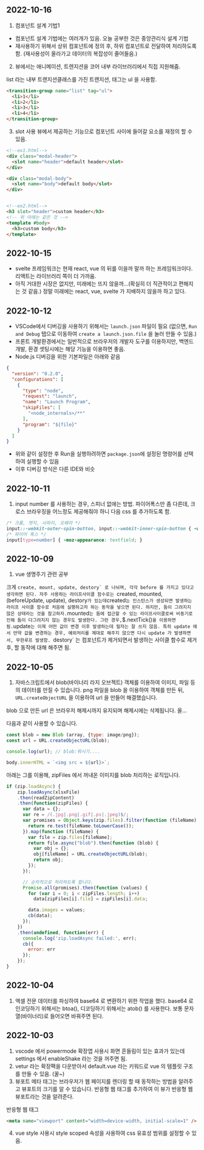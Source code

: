 ## 2022-10-16

1. 컴포넌트 설계 기법1
- 컴포넌트 설계 기법에는 여러개가 있음. 오늘 공부한 것은 중앙관리식 설계 기법
- 재사용하기 위해서 상위 컴포넌트에 정의 후, 하위 컴포넌트로 전달하여 처리하도록 함. (재사용성이 올라가고 데이터의 복잡성이 줄어들음.)

2. 뷰에서는 애니메이션, 트렌지션을 코어 내부 라이브러리에서 직접 지원해줌.

list 라는 내부 트랜지션클래스를 가진 트랜지션, 태그는 ul 을 사용함.
```html
<transition-group name="list" tag="ul">
  <li>1</li>
  <li>2</li>
  <li>3</li>
  <li>4</li>
</transition-group>
```

3. slot 사용
뷰에서 제공하는 기능으로 컴포넌트 사이에 들어갈 요소를 재정의 할 수 있음.

```html
<!--ex1.html-->
<div class="modal-header">
  <slot name="header">default header</slot>
</div>

<div class="modal-body">
  <slot name="body">default body</slot>
</div>


<!--ex2.html-->
<h3 slot="header">custom header</h3>
<!-- 위 아래는 같은 것 -->
<template #body>
  <h3>custom body</h3>
</template>
```



## 2022-10-15

- svelte 프레임워크는 현재 react, vue 의 뒤를 이을까 말까 하는 프레임워크이다. 리액트는 라이브러리 쪽이 더 가까움.
- 아직 거대한 시장은 없지만, 미래에는 뜨지 않을까...(확실히 더 직관적이고 편해지는 것 같음.) 정말 미래에는 react, vue, svelte 가 지배하지 않을까 하고 있다.

## 2022-10-12

- VSCode에서 디버깅을 사용하기 위해서는 `launch.json` 파일이 필요 (없으면, `Run and Debug` 탭으로 이동하여 `create a launch.json.file` 을 눌러 만들 수 있음.)
- 프론트 개발환경에서는 일반적으로 브라우저의 개발자 도구를 이용하지만, 백엔드 개발, 환경 셋팅시에는 해당 기능을 이용하면 좋음.
- Node.js 디버깅을 위한 기본파일은 아래와 같음
```json
{
  "version": "0.2.0",
  "configurations": [
    {
      "type": "node",
      "request": "launch",
      "name": "Launch Program",
      "skipFiles": [
        "<node_internals>/**"
      ],
      "program": "${file}"
    }
  ]
}
```
- 위와 같이 설정한 후 Run을 실행하려하면 `package.json`에 설정된 명령어를 선택하여 실행할 수 있음
- 이후 디버깅 방식은 다른 IDE와 비슷

## 2022-10-11

1. input number 를 사용하는 경우, 스피너 없애는 방법. 파이어폭스만 좀 다른데, 크로스 브라우징을 어느정도 제공해줘야 하니 다음 css 를 추가하도록 함.

```css
/* 크롬, 엣지, 사파리, 오페라 */
input::-webkit-outer-spin-button, input::-webkit-inner-spin-button { -webkit-appearance: none; margin: 0; }
/* 파이어 폭스 */
input[type=number] { -moz-appearance: textfield; }
```

## 2022-10-09

1. vue 생명주기 관련 공부

크게 ``create, mount, update, destory` 로 나뉘며, 각각 before 를 가지고 있다고 생각하면 된다.
자주 사용하는 라이프사이클 함수로는 ``created, mounted, (beforeUpdate, update), destory` 가 있는데
`created` 는 인스턴스가 생성되면 발생하는 라이프 사이클 함수로 처음에 실행하고자 하는 동작을 넣으면 된다. 하지만, 돔이 그려지지 않은 상태라는 것을 참고하자.
`mounted` 는 돔에 접근할 수 있는 라이프사이클로써 비동기로 인해 돔이 다그려지지 않는 경우도 발생한다. 그런 경우, `$.nextTick()` 을 이용하면 됨.
`update` 는 이제 어떤 값이 변경 이후 발생하는데 필자는 잘 쓰지 않음. 특히 update 에서 만약 값을 변경하는 경우, 예외처리를 제대로 해주지 않으면 다시 update 가 발생하면서, 무한루프 발생함. 
`destory` 는 컴포넌트가 제거되면서 발생하는 사이클 함수로 제거 후, 할 동작에 대해 해주면 됨.

## 2022-10-05

1. 자바스크립트에서 blob(바이너리 라지 오브젝트) 객체를 이용하여 이미지, 파일 등의 데이터를 만질 수 있습니다.
png 파일을 blob 을 이용하여 객체를 만든 뒤, `URL.createObjectURL` 을 이용하여 url 을 만들어 해결했습니다.

blob 으로 만든 url 은 브라우저 해제시까지 유지되며 해제시에는 삭제됩니다. 올...

다음과 같이 사용할 수 있습니다.
```js
const blob = new Blob (array, {type: image/png});
const url = URL.createObjectURL(blob);

console.log(url); // blob:뭐시기....

body.innerHTML = `<img src = ${url}>`;
```

아래는 그를 이용해, zipFiles 에서 꺼내온 이미지를 blob 처리하는 로직입니다.
```js
if (zip.loadAsync) {
    zip.loadAsync(xlsxFile)
    .then(readZipContent)
    .then(function(zipFiles) {
      var data = {};
      var re = /(.jpg|.png|.gif|.ps|.jpeg)$/;
      var promises = Object.keys(zip.files).filter(function (fileName) {
        return re.test(fileName.toLowerCase());
      }).map(function (fileName) {
        var file = zip.files[fileName];
        return file.async("blob").then(function (blob) {
          var obj = {};
          obj[fileName] = URL.createObjectURL(blob);
          return obj;
        });
      });

      // 순차적으로 처리하도록 합니다.
      Promise.all(promises).then(function (values) {
        for (var i = 0; i < zipFiles.length; i++)
          data[zipFiles[i].file] = zipFiles[i].data;

        data.images = values;
        cb(data);
      });
    })
    .then(undefined, function(err) {
      console.log('zip.loadAsync failed:', err);
      cb({
        error: err
      });
    });
}
```

## 2022-10-04

1. 엑셀 전문 데이터를 파싱하여 base64 로 변환하기 위한 작업을 했다. 
base64 로 인코딩하기 위해서는 btoa(), 디코딩하기 위해서는 atob() 를 사용한다. 보통 문자열(바이너리)로 들어오면 바꿔주면 된다.

## 2022-10-03

1. vscode 에서 powermode 확장앱 사용시 화면 흔들림이 있는 효과가 있는데 settings 에서 enableShake 라는 것을 꺼주면 됨.
2. vetur 라는 확장팩을 다운받아서 default.vue 라는 키워드로 vue 의 템플릿 구조를 만들 수 있음. (꿀~)
3. 뷰포트 메타 태그는 브라우저가 웹 페이지를 렌더링 할 때 동작하는 방법을 알려주고 뷰포트의 크기를 알 수 있습니다. 
반응형 웹 태그를 추가하여 이 뷰가 반응형 웹 뷰포트라는 것을 알려준다.

반응형 웹 태그
```html
<meta name="viewport" content="width=device-width, initial-scale=1" />
```
4. vue style 사용시 style scoped 속성을 사용하여 css 유효성 범위를 설정할 수 있음.